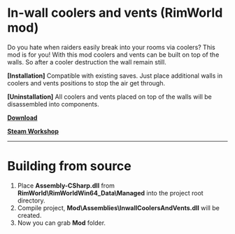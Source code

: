 # In-wall coolers and vents (RimWorld mod)

Do you hate when raiders easily break into your rooms via coolers? This mod is for you!
With this mod coolers and vents can be built on top of the walls. So after a cooler destruction the wall remain still.

**[Installation]** Compatible with existing saves. Just place additional walls in coolers and vents positions to stop the air get through.

**[Uninstallation]** All coolers and vents placed on top of the walls will be disassembled into components.

**[Download](https://github.com/HanabishiRecca/InWallCoolersAndVents/releases)**

**[Steam Workshop](https://steamcommunity.com/sharedfiles/filedetails/?id=1503448404)**

---

# Building from source
1. Place **Assembly-CSharp.dll** from **RimWorld\RimWorldWin64_Data\Managed** into the project root directory.
2. Compile project, **Mod\Assemblies\InwallCoolersAndVents.dll** will be created.
3. Now you can grab **Mod** folder.
